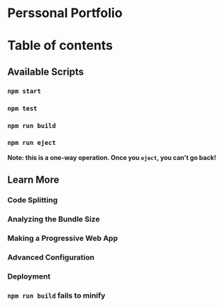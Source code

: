 # Perssonal Portfolio

# Table of contents

## Available Scripts


### `npm start`



### `npm test`


### `npm run build`


### `npm run eject`

**Note: this is a one-way operation. Once you `eject`, you can't go back!**



## Learn More


### Code Splitting



### Analyzing the Bundle Size



### Making a Progressive Web App


### Advanced Configuration


### Deployment



### `npm run build` fails to minify

